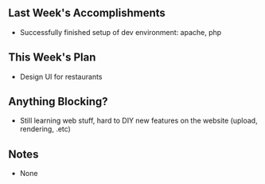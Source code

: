 ## Last Week's Accomplishments
- Successfully finished setup of dev environment: apache, php

## This Week's Plan
- Design UI for restaurants

## Anything Blocking?
- Still learning web stuff, hard to DIY new features on the website (upload, rendering, .etc)

## Notes
- None
